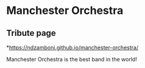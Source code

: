 # Manchester Orchestra

## Tribute page 

*https://ndzamboni.github.io/manchester-orchestra/


Manchester Orchestra is the best band in the world!
